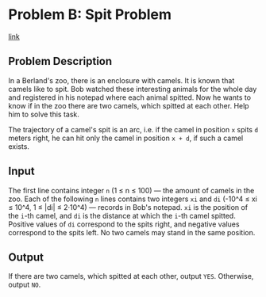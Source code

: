 # Problem B: Spit Problem

[link](https://codeforces.com/problemset/problem/29/A)

## Problem Description

In a Berland's zoo, there is an enclosure with camels. It is known that camels like to spit. Bob watched these interesting animals for the whole day and registered in his notepad where each animal spitted. Now he wants to know if in the zoo there are two camels, which spitted at each other. Help him to solve this task.

The trajectory of a camel's spit is an arc, i.e. if the camel in position `x` spits `d` meters right, he can hit only the camel in position `x + d`, if such a camel exists.

## Input

The first line contains integer `n` (1 ≤ n ≤ 100) — the amount of camels in the zoo. Each of the following `n` lines contains two integers `xi` and `di` (-10^4 ≤ xi ≤ 10^4, 1 ≤ |di| ≤ 2·10^4) — records in Bob's notepad. `xi` is the position of the `i`-th camel, and `di` is the distance at which the `i`-th camel spitted. Positive values of `di` correspond to the spits right, and negative values correspond to the spits left. No two camels may stand in the same position.

## Output

If there are two camels, which spitted at each other, output `YES`. Otherwise, output `NO`.
